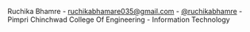 Ruchika Bhamre - ruchikabhamare035@gmail.com - [@ruchikabhamre](https://github.com/ruchikabhamre) - Pimpri Chinchwad College Of Engineering - Information Technology
